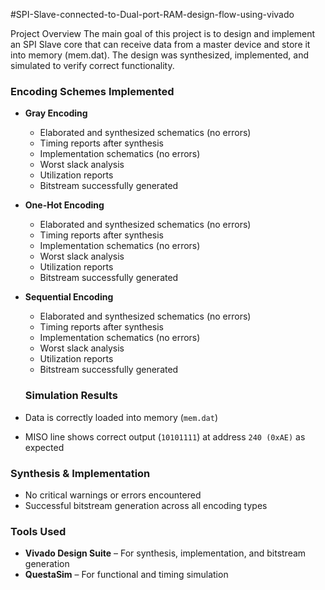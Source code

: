 #SPI-Slave-connected-to-Dual-port-RAM-design-flow-using-vivado

Project Overview
The main goal of this project is to design and implement an SPI Slave core that can receive data from a master device and store it into memory (mem.dat). The design was synthesized, implemented, and simulated to verify correct functionality.

### Encoding Schemes Implemented

- **Gray Encoding**
  - Elaborated and synthesized schematics (no errors)
  - Timing reports after synthesis
  - Implementation schematics (no errors)
  - Worst slack analysis
  - Utilization reports
  - Bitstream successfully generated

- **One-Hot Encoding**
  - Elaborated and synthesized schematics (no errors)
  - Timing reports after synthesis
  - Implementation schematics (no errors)
  - Worst slack analysis
  - Utilization reports
  - Bitstream successfully generated

- **Sequential Encoding**
  - Elaborated and synthesized schematics (no errors)
  - Timing reports after synthesis
  - Implementation schematics (no errors)
  - Worst slack analysis
  - Utilization reports
  - Bitstream successfully generated
 
  ### Simulation Results

- Data is correctly loaded into memory (`mem.dat`)
- MISO line shows correct output (`10101111`) at address `240 (0xAE)` as expected

### Synthesis & Implementation

- No critical warnings or errors encountered
- Successful bitstream generation across all encoding types

### Tools Used

- **Vivado Design Suite** – For synthesis, implementation, and bitstream generation
- **QuestaSim** – For functional and timing simulation
